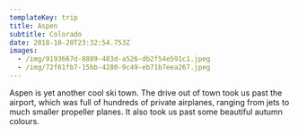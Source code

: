 ```yaml
---
templateKey: trip
title: Aspen
subtitle: Colorado
date: 2018-10-20T23:32:54.753Z
images:
  - /img/9193667d-8889-483d-a526-db2f54e591c1.jpeg
  - /img/72f61fb7-15bb-4280-9c49-eb71b7eea267.jpeg
---
```

Aspen is yet another cool ski town. The drive out of town took us past the airport, which was full of hundreds of private airplanes, ranging from jets to much smaller propeller planes. It also took us past some beautiful autumn colours.
